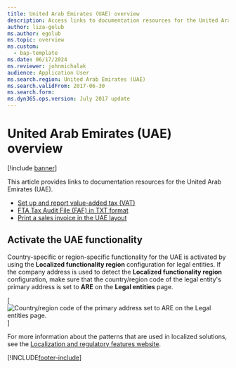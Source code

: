 ```yaml
---
title: United Arab Emirates (UAE) overview
description: Access links to documentation resources for the United Arab Emirates (UAE), including an outline on activating the UAE functionality.
author: liza-golub
ms.author: egolub
ms.topic: overview
ms.custom: 
  - bap-template
ms.date: 06/17/2024
ms.reviewer: johnmichalak
audience: Application User
ms.search.region: United Arab Emirates (UAE)
ms.search.validFrom: 2017-06-30
ms.search.form: 
ms.dyn365.ops.version: July 2017 update
---
```


# United Arab Emirates (UAE) overview

[!include [banner](../../includes/banner.md)]

This article provides links to documentation resources for the United Arab Emirates (UAE).

- [Set up and report value-added tax (VAT)](uae-vat-setup-reporting.md)
- [FTA Tax Audit File (FAF) in TXT format](uae-faf.md)
- [Print a sales invoice in the UAE layout](uae-sales-invoice-layout.md)

## Activate the UAE functionality

Country-specific or region-specific functionality for the UAE is activated by using the **Localized functionality region** configuration for legal entities. If the company address is used to detect the **Localized functionality region** configuration, make sure that the country/region code of the legal entity's primary address is set to **ARE** on the **Legal entities** page.

[![Country/region code of the primary address set to ARE on the Legal entities page.](../media/uae_vat_01.jpg)]

For more information about the patterns that are used in localized solutions, see the [Localization and regulatory features website](../../../fin-ops-core/fin-ops/lcs/country-region.md).

[!INCLUDE[footer-include](../../../includes/footer-banner.md)]
